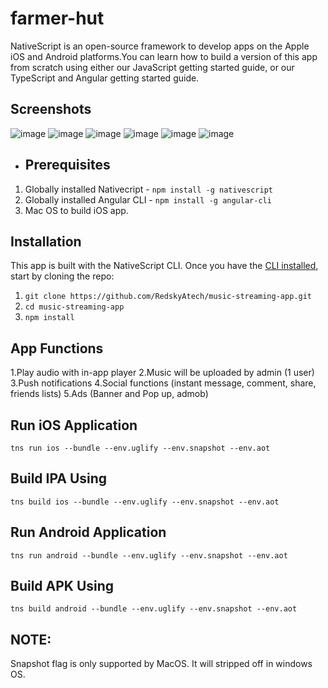 # farmer-hut
NativeScript is an open-source framework to develop apps on the Apple iOS and Android platforms.You can learn how to build a version of this app from scratch using either our JavaScript getting started guide, or our TypeScript and Angular getting started guide.
 
 
 ##  Screenshots
![image](./src/login.jpeg)
![image](./src/signup.jpeg)
![image](./src/music1.jpeg)
![image](./src/music2.jpeg)
![image](./src/music3.jpeg)
![image](./src/music4.jpeg)


* ## Prerequisites
1. Globally installed Nativecript  - `npm install -g nativescript`
2. Globally installed Angular CLI - `npm install -g angular-cli`
3. Mac OS to build iOS app.

## Installation
This app is built with the NativeScript CLI. Once you have the [CLI installed](https://docs.nativescript.org/start/quick-setup), start by cloning the repo:
1. `git clone https://github.com/RedskyAtech/music-streaming-app.git`
2. `cd music-streaming-app`
3. `npm install` 

## App Functions
1.Play audio with in-app player
2.Music will be uploaded by admin (1 user)
3.Push notifications
4.Social functions (instant message, comment, share, friends lists)
5.Ads (Banner and Pop up, admob)



## Run iOS Application
`tns run ios --bundle --env.uglify --env.snapshot --env.aot` 
## Build IPA Using
`tns build ios --bundle --env.uglify --env.snapshot --env.aot`

## Run Android Application
`tns run android --bundle --env.uglify --env.snapshot --env.aot`
## Build APK Using
`tns build android --bundle --env.uglify --env.snapshot --env.aot`


## NOTE:

Snapshot flag is only supported by MacOS. It will stripped off in windows OS.
    
